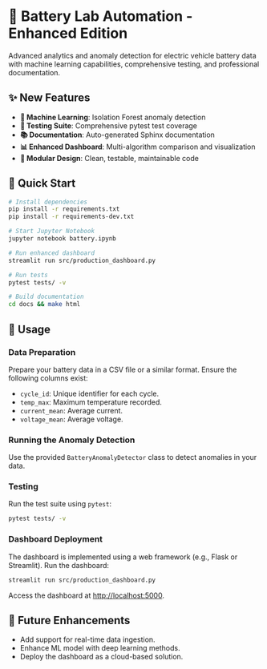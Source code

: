 # 🔋 Battery Lab Automation - Enhanced Edition

Advanced analytics and anomaly detection for electric vehicle battery data with machine learning capabilities, comprehensive testing, and professional documentation.

## ✨ New Features

- **🤖 Machine Learning**: Isolation Forest anomaly detection
- **🧪 Testing Suite**: Comprehensive pytest test coverage  
- **📚 Documentation**: Auto-generated Sphinx documentation
- **📊 Enhanced Dashboard**: Multi-algorithm comparison and visualization
- **🔧 Modular Design**: Clean, testable, maintainable code

## 🚀 Quick Start

```bash
# Install dependencies
pip install -r requirements.txt
pip install -r requirements-dev.txt

# Start Jupyter Notebook
jupyter notebook battery.ipynb

# Run enhanced dashboard
streamlit run src/production_dashboard.py

# Run tests
pytest tests/ -v

# Build documentation
cd docs && make html
```

## 📖 Usage

### Data Preparation
Prepare your battery data in a CSV file or a similar format. Ensure the following columns exist:
- `cycle_id`: Unique identifier for each cycle.
- `temp_max`: Maximum temperature recorded.
- `current_mean`: Average current.
- `voltage_mean`: Average voltage.

### Running the Anomaly Detection
Use the provided `BatteryAnomalyDetector` class to detect anomalies in your data.

### Testing
Run the test suite using `pytest`:
```bash
pytest tests/ -v
```

### Dashboard Deployment
The dashboard is implemented using a web framework (e.g., Flask or Streamlit). Run the dashboard:
```bash
streamlit run src/production_dashboard.py
```
Access the dashboard at [http://localhost:5000](http://localhost:5000).

## 🔮 Future Enhancements
- Add support for real-time data ingestion.
- Enhance ML model with deep learning methods.
- Deploy the dashboard as a cloud-based solution.